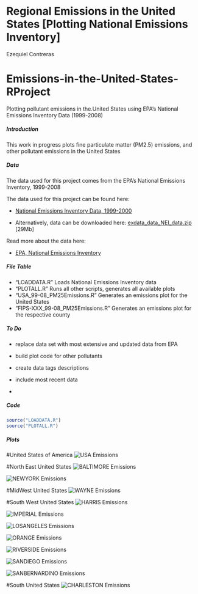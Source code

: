 Regional Emissions in the United States \[Plotting National Emissions
Inventory\]
================
Ezequiel Contreras

# Emissions-in-the-United-States-RProject

Plotting pollutant emissions in the.United States using EPA’s National
Emissions Inventory Data (1999-2008)

##### Introduction

This work in progress plots fine particulate matter (PM2.5) emissions,
and other pollutant emissions in the United States

##### Data

The data used for this project comes from the EPA’s National Emissions
Inventory, 1999-2008

The data used for this project can be found here:

  - [National Emissions Inventory
    Data, 1999-2000](https://github.com/ezequielc97/Emissions-in-the-United-States-RProject/tree/master/National_Emissions_Inventory_Data)

  - Alternatively, data can be downloaded here:
    [exdata\_data\_NEI\_data.zip](https://d396qusza40orc.cloudfront.net/exdata%2Fdata%2FNEI_data.zip)
    \[29Mb\]

Read more about the data here:

  - [EPA, National Emissions
    Inventory](https://www.epa.gov/air-emissions-inventories/national-emissions-inventory-nei)

##### File Table

  - “LOADDATA.R” Loads National Emissions Inventory data
  - “PLOTALL.R” Runs all other scripts, generates all available plots  
  - “USA\_99-08\_PM25Emissions.R” Generates an emissions plot for the
    United States
  - “FIPS-XXX\_99-08\_PM25Emissions.R” Generates an emissions plot for
    the respective county

##### To Do

  - replace data set with most extensive and updated data from EPA

  - build plot code for other pollutants

  - create data tags descriptions

  - include most recent data

  - 
##### Code

``` r
source("LOADDATA.R")
source("PLOTALL.R")
```

##### Plots

\#United States of America ![USA Emissions](USA_99-08_PM25Emissions.png)

\#North East United States ![BALTIMORE
Emissions](FIPS-BALTIMORE_99-08_PM25Emissions.png)

![NEWYORK Emissions](FIPS-NEWYORK_99-08_PM25Emissions.png)

\#MidWest United States ![WAYNE
Emissions](FIPS-WAYNE_99-08_PM25Emissions.png)

\#South West United States ![HARRIS
Emissions](FIPS-HARRIS_99-08_PM25Emissions.png)

![IMPERIAL Emissions](FIPS-IMPERIAL_99-08_PM25Emissions.png)

![LOSANGELES Emissions](FIPS-LOSANGELES_99-08_PM25Emissions.png)

![ORANGE Emissions](FIPS-ORANGE_99-08_PM25Emissions.png)

![RIVERSIDE Emissions](FIPS-RIVERSIDE_99-08_PM25Emissions.png)

![SANDIEGO Emissions](FIPS-SANDIEGO_99-08_PM25Emissions.png)

![SANBERNARDINO Emissions](FIPS-SBERNARDINO_99-08_PM25Emissions.png)

\#South United States ![CHARLESTON
Emissions](FIPS-CHARLESTON_99-08_PM25Emissions.png)
